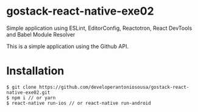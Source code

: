 # gostack-react-native-exe02

Simple application using ESLint, EditorConfig, Reactotron, React DevTools and Babel Module Resolver

This is a simple application using the Github API.

# Installation

```
$ git clone https://github.com/developerantoniosousa/gostack-react-native-exe02.git
$ npm i // or yarn
$ react-native run-ios // or react-native run-android
```
